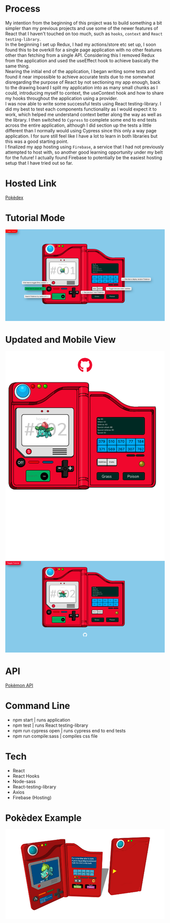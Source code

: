 # Process

My intention from the beginning of this project was to build something a bit simpler than my previous projects and use some of the newer features of React that I haven't touched on too much, such as `hooks`, `context` and `React testing-library`. <br />
In the beginning I set up Redux, I had my actions/store etc set up, I soon found this to be overkill for a single page application with no other features other than fetching from a single API. Considering this I removed Redux from the application and used the useEffect hook to achieve basically the same thing. <br />
Nearing the initial end of the application, I began writing some tests and found it near impossible to achieve accurate tests due to me somewhat disregarding the purpose of React by not sectioning my app enough, back to the drawing board I split my application into as many small chunks as I could, introducing myself to context, the useContext hook and how to share my hooks throughout the application using a provider. <br />
I was now able to write some successful tests using React testing-library. I did my best to test each components functionality as I would expect it to work, which helped me understand context better along the way as well as the library. I then switched to `Cypress` to complete some end to end tests across the entire application, although I did section up the tests a little different than I normally would using Cypress since this only a way page application. I for sure still feel like I have a lot to learn in both libraries but this was a good starting point. <br />
I finalized my app hosting using `Firebase`, a service that I had not previously attempted to host with, so another good learning opportunity under my belt for the future! I actually found Firebase to potentially be the easiest hosting setup that I have tried out so far.

# Hosted Link

[Pokèdex](https://pokedex-f290d.web.app)

# Tutorial Mode

![Tutorial](__README__ASSETS/pokedex-tut.png)

# Updated and Mobile View

![Mobile view](__README__ASSETS/pokedex-mob.png)
![Updated scss/media queries](__README__ASSETS/pokedex-update.png)

# API

[Pokèmon API](https://pokeapi.co/docs/v2)

# Command Line

- npm start | runs application
- npm test | runs React testing-library
- npm run cypress open | runs cypress end to end tests
- npm run compile:sass | compiles css file

# Tech

- React
- React Hooks
- Node-sass
- React-testing-library
- Axios
- Firebase (Hosting)

# Pokèdex Example

![Pokèdex Example](__README__ASSETS/pokedex-example.jpg)
